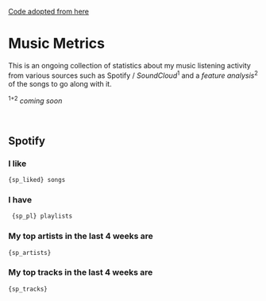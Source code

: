 [Code adopted from here](https://github.com/gargakshit/gargakshit)

# Music Metrics

This is an ongoing collection of statistics about my music listening activity from various sources such as Spotify / *SoundCloud*<sup>1</sup> and a *feature analysis*<sup>2</sup> of the songs to go along with it.

<sup>1+2</sup> *coming soon*

<br>

## Spotify

### I like 

    {sp_liked} songs
    
### I have

     {sp_pl} playlists

### My top artists in the last 4 weeks are

    {sp_artists}

### My top tracks in the last 4 weeks are 

    {sp_tracks}